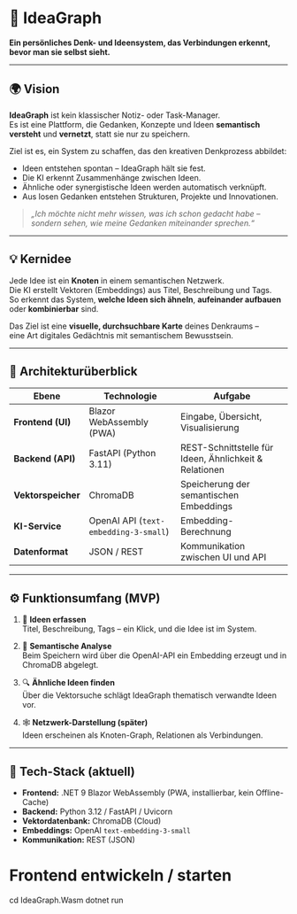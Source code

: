 # 🧠 IdeaGraph
**Ein persönliches Denk- und Ideensystem, das Verbindungen erkennt, bevor man sie selbst sieht.**

---

## 🌍 Vision

**IdeaGraph** ist kein klassischer Notiz- oder Task-Manager.  
Es ist eine Plattform, die Gedanken, Konzepte und Ideen **semantisch versteht** und **vernetzt**, statt sie nur zu speichern.

Ziel ist es, ein System zu schaffen, das den kreativen Denkprozess abbildet:
- Ideen entstehen spontan – IdeaGraph hält sie fest.
- Die KI erkennt Zusammenhänge zwischen Ideen.
- Ähnliche oder synergistische Ideen werden automatisch verknüpft.
- Aus losen Gedanken entstehen Strukturen, Projekte und Innovationen.

> *„Ich möchte nicht mehr wissen, was ich schon gedacht habe –  
> sondern sehen, wie meine Gedanken miteinander sprechen.“*

---

## 💡 Kernidee

Jede Idee ist ein **Knoten** in einem semantischen Netzwerk.  
Die KI erstellt Vektoren (Embeddings) aus Titel, Beschreibung und Tags.  
So erkennt das System, **welche Ideen sich ähneln**, **aufeinander aufbauen** oder **kombinierbar** sind.

Das Ziel ist eine **visuelle, durchsuchbare Karte** deines Denkraums –  
eine Art digitales Gedächtnis mit semantischem Bewusstsein.

---

## 🧩 Architekturüberblick

| Ebene | Technologie | Aufgabe |
|-------|--------------|----------|
| **Frontend (UI)** | Blazor WebAssembly (PWA) | Eingabe, Übersicht, Visualisierung |
| **Backend (API)** | FastAPI (Python 3.11) | REST-Schnittstelle für Ideen, Ähnlichkeit & Relationen |
| **Vektorspeicher** | ChromaDB | Speicherung der semantischen Embeddings |
| **KI-Service** | OpenAI API (`text-embedding-3-small`) | Embedding-Berechnung |
| **Datenformat** | JSON / REST | Kommunikation zwischen UI und API |

---

## ⚙️ Funktionsumfang (MVP)

1. 📝 **Ideen erfassen**  
   Titel, Beschreibung, Tags – ein Klick, und die Idee ist im System.  

2. 🧠 **Semantische Analyse**  
   Beim Speichern wird über die OpenAI-API ein Embedding erzeugt und in ChromaDB abgelegt.

3. 🔍 **Ähnliche Ideen finden**  
   Über die Vektorsuche schlägt IdeaGraph thematisch verwandte Ideen vor.

4. 🕸️ **Netzwerk-Darstellung (später)**  
   Ideen erscheinen als Knoten-Graph, Relationen als Verbindungen.

---

## 🧰 Tech-Stack (aktuell)

- **Frontend:** .NET 9 Blazor WebAssembly (PWA, installierbar, kein Offline-Cache)
- **Backend:** Python 3.12 / FastAPI / Uvicorn
- **Vektordatenbank:** ChromaDB (Cloud)
- **Embeddings:** OpenAI `text-embedding-3-small`
- **Kommunikation:** REST (JSON)



# Frontend entwickeln / starten
cd IdeaGraph.Wasm
dotnet run
